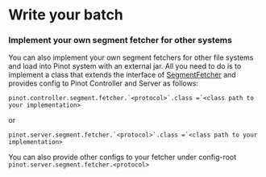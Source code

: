 # Write your batch

### Implement your own segment fetcher for other systems

You can also implement your own segment fetchers for other file systems and load into Pinot system with an external jar. All you need to do is to implement a class that extends the interface of [SegmentFetcher](https://github.com/apache/incubator-pinot/blob/master/pinot-common/src/main/java/org/apache/pinot/common/segment/fetcher/SegmentFetcher.java) and provides config to Pinot Controller and Server as follows:

```text
pinot.controller.segment.fetcher.`<protocol>`.class =`<class path to your implementation>
```

or

```text
pinot.server.segment.fetcher.`<protocol>`.class =`<class path to your implementation>
```

You can also provide other configs to your fetcher under config-root `pinot.server.segment.fetcher.<protocol>`

